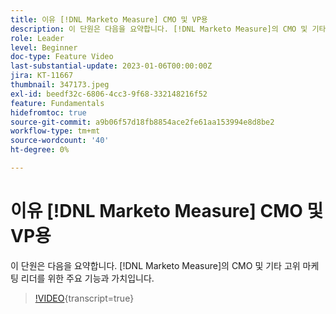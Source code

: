 ```yaml
---
title: 이유 [!DNL Marketo Measure] CMO 및 VP용
description: 이 단원은 다음을 요약합니다. [!DNL Marketo Measure]의 CMO 및 기타 고위 마케팅 리더를 위한 주요 기능과 가치입니다.
role: Leader
level: Beginner
doc-type: Feature Video
last-substantial-update: 2023-01-06T00:00:00Z
jira: KT-11667
thumbnail: 347173.jpeg
exl-id: beedf32c-6806-4cc3-9f68-332148216f52
feature: Fundamentals
hidefromtoc: true
source-git-commit: a9b06f57d18fb8854ace2fe61aa153994e8d8be2
workflow-type: tm+mt
source-wordcount: '40'
ht-degree: 0%

---
```


# 이유 [!DNL Marketo Measure] CMO 및 VP용

이 단원은 다음을 요약합니다. [!DNL Marketo Measure]의 CMO 및 기타 고위 마케팅 리더를 위한 주요 기능과 가치입니다.

>[!VIDEO](https://video.tv.adobe.com/v/347173/?learn=on){transcript=true}
